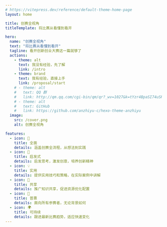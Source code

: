 ```yaml
---
# https://vitepress.dev/reference/default-theme-home-page
layout: home

title: 创赛全视角
titleTemplate: 将比赛从看懂到看开

hero:
  name: "创赛全视角"
  text: "将比赛从看懂到看开"
  tagline: 看开创新创业大赛这一篇就够了
  actions:
    - theme: alt
      text: 我没有经验，先了解
      link: /intro
    - theme: brand
      text: 我有经验，直接上手
      link: /proposal/start
    # - theme: alt
    #   text: QQ 群
    #   link: http://qm.qq.com/cgi-bin/qm/qr?_wv=1027&k=tYzr4BpaSI74uSRDmiPtzWmmqyibMFdY
    # - theme: alt
    #   text: GitHub
    #   link: https://github.com/anzhiyu-c/hexo-theme-anzhiyu
  image:
    src: /cover.png
    alt: 创赛全视角

features:
  - icon: 📘
    title: 全面
    details: 涵盖创赛全流程，从想法到实践
  - icon: 🌟
    title: 启发式
    details: 启发思考，激发创意，培养创新精神
  - icon: 💡
    title: 实用
    details: 提供实用技巧和策略，在实际案例中讲解
  - icon: 🔄
    title: 共享
    details: 推广知识共享，促进资源优化配置
  - icon: 🤝
    title: 普惠
    details: 面向所有参赛者，无论背景如何
  - icon: 🌍
    title: 可持续
    details: 跟进最新比赛趋势，适应快速变化
---
```


